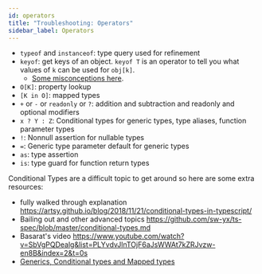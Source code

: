 ```yaml
---
id: operators
title: "Troubleshooting: Operators"
sidebar_label: Operators
---
```


- `typeof` and `instanceof`: type query used for refinement
- `keyof`: get keys of an object. `keyof T` is an operator to tell you what values of `k` can be used for `obj[k]`.
  - [Some misconceptions here](https://twitter.com/SeaRyanC/status/1418678670739218438?s=20).
- `O[K]`: property lookup
- `[K in O]`: mapped types
- `+` or `-` or `readonly` or `?`: addition and subtraction and readonly and optional modifiers
- `x ? Y : Z`: Conditional types for generic types, type aliases, function parameter types
- `!`: Nonnull assertion for nullable types
- `=`: Generic type parameter default for generic types
- `as`: type assertion
- `is`: type guard for function return types

Conditional Types are a difficult topic to get around so here are some extra resources:

- fully walked through explanation https://artsy.github.io/blog/2018/11/21/conditional-types-in-typescript/
- Bailing out and other advanced topics https://github.com/sw-yx/ts-spec/blob/master/conditional-types.md
- Basarat's video https://www.youtube.com/watch?v=SbVgPQDealg&list=PLYvdvJlnTOjF6aJsWWAt7kZRJvzw-en8B&index=2&t=0s
- [Generics, Conditional types and Mapped types](https://www.youtube.com/watch?v=PJjeHzvi_VQ&feature=youtu.be)
